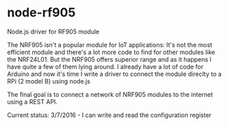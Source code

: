 # node-rf905
Node.js driver for RF905 module

The NRF905 isn't a popular module for IoT applications: It's not the most efficient module 
and there's a lot more code to find for other modules like the NRF24L01. But the NRF905 offers superior range and 
as it happens I have quite a few of them lying around.
I already have a lot of code for Arduino and now it's time I write a driver to connect the module direclty to a RPi (2 model B) using node.js

The final goal is to connect a network of NRF905 modules to the internet using a REST API.

Current status: 3/7/2016 - I can write and read the configuration register
